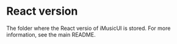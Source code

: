 # React version

The folder where the React versio of iMusicUI is stored. For more information,
see the main README.
